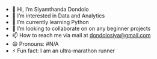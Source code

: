- 👋 Hi, I’m Siyamthanda Dondolo
- 👀 I’m interested in Data and Analytics
- 🌱 I’m currently learning Python
- 💞️ I’m looking to collaborate on on any beginner projects
- 📫 How to reach me via mail at dondolosiya@gmail.com
- 😄 Pronouns: #N/A
- ⚡ Fun fact: I am an ultra-marathon runner

<!---
siyadondolo/siyadondolo is a ✨ special ✨ repository because its `README.md` (this file) appears on your GitHub profile.
You can click the Preview link to take a look at your changes.
--->

